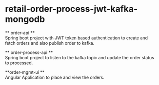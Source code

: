 # retail-order-process-jwt-kafka-mongodb

** order-api ** <br/>
 Spring boot project with JWT token based authentication to create and fetch orders and also publish order to kafka.
 
** order-process-api ** <br/>
 Spring boot project to listen to the kafka topic and update the order status to processed.
 
**order-mgmt-ui **<br/>
 Angular Application to place and view the orders.
